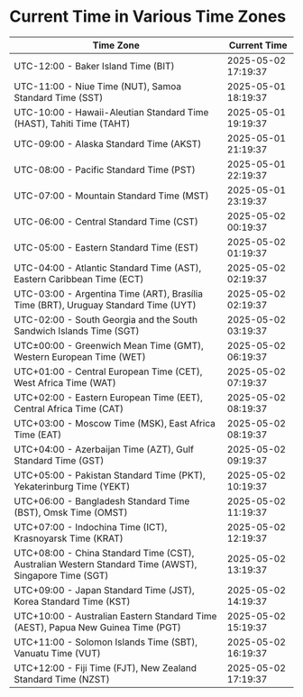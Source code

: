 # Current Time in Various Time Zones

| Time Zone | Current Time |
|-----------|--------------|
| UTC-12:00 - Baker Island Time (BIT) | 2025-05-02 17:19:37 |
| UTC-11:00 - Niue Time (NUT), Samoa Standard Time (SST) | 2025-05-01 18:19:37 |
| UTC-10:00 - Hawaii-Aleutian Standard Time (HAST), Tahiti Time (TAHT) | 2025-05-01 19:19:37 |
| UTC-09:00 - Alaska Standard Time (AKST) | 2025-05-01 21:19:37 |
| UTC-08:00 - Pacific Standard Time (PST) | 2025-05-01 22:19:37 |
| UTC-07:00 - Mountain Standard Time (MST) | 2025-05-01 23:19:37 |
| UTC-06:00 - Central Standard Time (CST) | 2025-05-02 00:19:37 |
| UTC-05:00 - Eastern Standard Time (EST) | 2025-05-02 01:19:37 |
| UTC-04:00 - Atlantic Standard Time (AST), Eastern Caribbean Time (ECT) | 2025-05-02 02:19:37 |
| UTC-03:00 - Argentina Time (ART), Brasília Time (BRT), Uruguay Standard Time (UYT) | 2025-05-02 02:19:37 |
| UTC-02:00 - South Georgia and the South Sandwich Islands Time (SGT) | 2025-05-02 03:19:37 |
| UTC±00:00 - Greenwich Mean Time (GMT), Western European Time (WET) | 2025-05-02 06:19:37 |
| UTC+01:00 - Central European Time (CET), West Africa Time (WAT) | 2025-05-02 07:19:37 |
| UTC+02:00 - Eastern European Time (EET), Central Africa Time (CAT) | 2025-05-02 08:19:37 |
| UTC+03:00 - Moscow Time (MSK), East Africa Time (EAT) | 2025-05-02 08:19:37 |
| UTC+04:00 - Azerbaijan Time (AZT), Gulf Standard Time (GST) | 2025-05-02 09:19:37 |
| UTC+05:00 - Pakistan Standard Time (PKT), Yekaterinburg Time (YEKT) | 2025-05-02 10:19:37 |
| UTC+06:00 - Bangladesh Standard Time (BST), Omsk Time (OMST) | 2025-05-02 11:19:37 |
| UTC+07:00 - Indochina Time (ICT), Krasnoyarsk Time (KRAT) | 2025-05-02 12:19:37 |
| UTC+08:00 - China Standard Time (CST), Australian Western Standard Time (AWST), Singapore Time (SGT) | 2025-05-02 13:19:37 |
| UTC+09:00 - Japan Standard Time (JST), Korea Standard Time (KST) | 2025-05-02 14:19:37 |
| UTC+10:00 - Australian Eastern Standard Time (AEST), Papua New Guinea Time (PGT) | 2025-05-02 15:19:37 |
| UTC+11:00 - Solomon Islands Time (SBT), Vanuatu Time (VUT) | 2025-05-02 16:19:37 |
| UTC+12:00 - Fiji Time (FJT), New Zealand Standard Time (NZST) | 2025-05-02 17:19:37 |
